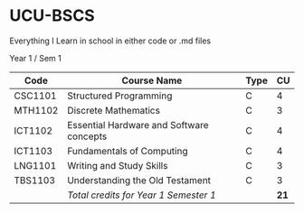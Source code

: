 # UCU-BSCS
Everything I Learn in school in either code or .md files



Year 1 / Sem 1

| Code    | Course Name                              | Type | CU     |
| ------- | ---------------------------------------- | ---- | ------ |
| CSC1101 | Structured Programming                   | C    | 4      |
| MTH1102 | Discrete Mathematics                     | C    | 3      |
| ICT1102 | Essential Hardware and Software concepts | C    | 4      |
| ICT1103 | Fundamentals of Computing                | C    | 4      |
| LNG1101 | Writing and Study Skills                 | C    | 3      |
| TBS1103 | Understanding the Old Testament          | C    | 3      |
|         | _Total credits for Year 1 Semester 1_    |      | **21** |
